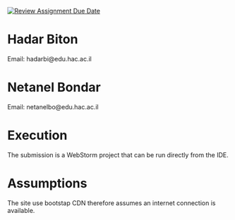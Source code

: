 [![Review Assignment Due Date](https://classroom.github.com/assets/deadline-readme-button-24ddc0f5d75046c5622901739e7c5dd533143b0c8e959d652212380cedb1ea36.svg)](https://classroom.github.com/a/KnqVbps7)

<h1>Hadar Biton</h1>
<p>Email: hadarbi@edu.hac.ac.il</p>
<h1>Netanel Bondar</h1>
<p>Email: netanelbo@edu.hac.ac.il</p>


<h1>Execution</h1>
<p>
The submission is a WebStorm project that can be run directly from the IDE.
</p>
<h1>Assumptions</h1>
<p>
  The site use bootstap CDN therefore assumes an internet connection is available.
</p>